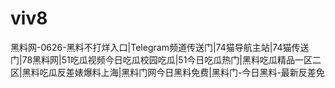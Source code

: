 # viv8
黑料网-0626-黑料不打烊入口|Telegram频道传送门|74猫导航主站|74猫传送门|78黑料网|51吃瓜视频今日吃瓜校园吃瓜|51今日吃瓜热门|黑料吃瓜精品一区二区|黑料吃瓜反差婊爆料上海|黑料门网今日黑料免费|黑料门-今日黑料-最新反差免
